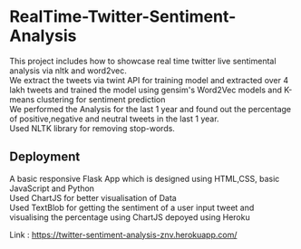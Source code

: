 # RealTime-Twitter-Sentiment-Analysis
This project includes how to showcase real time twitter live sentimental analysis via nltk and word2vec.\
We extract the tweets via twint API for training model and extracted over 4 lakh tweets and trained the model using gensim's Word2Vec models and K-means clustering for sentiment prediction\
We performed the Analysis for the last 1 year and found out the percentage of positive,negative and neutral tweets in the last 1 year.\
Used NLTK library for removing stop-words.

## Deployment
A basic responsive Flask App which is designed using HTML,CSS, basic JavaScript and Python\
Used ChartJS for better visualisation of Data\
Used TextBlob for getting the sentiment of a user input tweet and visualising the percentage using ChartJS
depoyed using Heroku

Link : https://twitter-sentiment-analysis-znv.herokuapp.com/
